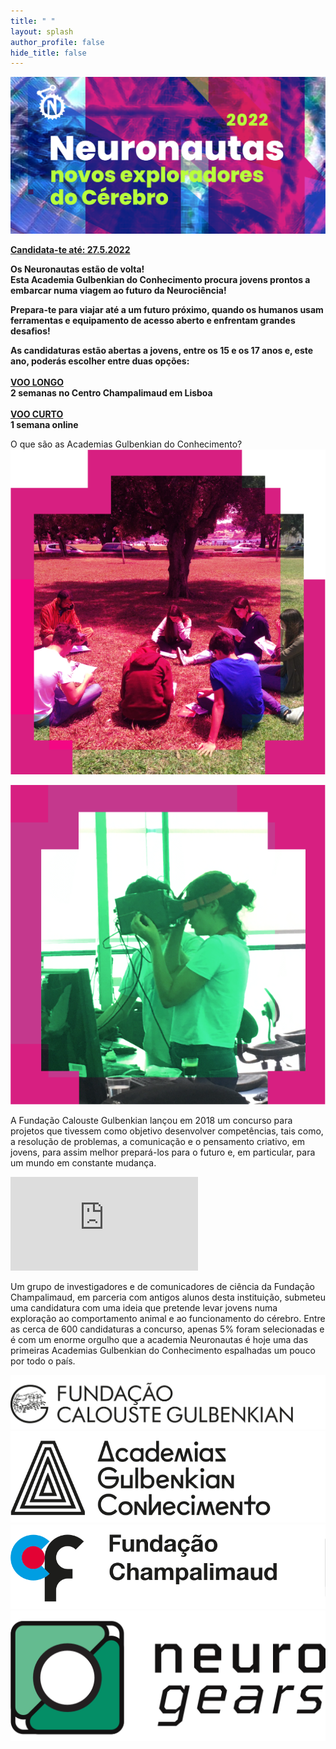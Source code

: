 ```yaml
---
title: " "
layout: splash
author_profile: false
hide_title: false
---
```


<div class="splash-header-Blue">
  <div class="splash-image-large"> 
    <img src="/assets/images/2022NeuronautasSiteBanner.svg" />
    <br/>
  </div>
  <div class="splash-block-pink">
    <strong><b><p class="ex3"><a class="ex1" href="https://forms.gle/6mHJm5H2Kzr56eq98" target="_blank">Candidata-te até: 27.5.2022</a></p></b></strong>
  </div>
  <div class="splash-block-wide">
    <div class="splash-text-main">
      <p class="ex0"><strong>Os <span class="blue-font"><strong>Neuronautas</strong></span> estão de volta! <br/>Esta Academia Gulbenkian do Conhecimento procura jovens prontos a embarcar numa viagem ao futuro da Neurociência!</strong></p> 
      <p class="ex1"><strong>Prepara-te para viajar até a um futuro próximo, quando os humanos usam ferramentas e equipamento de acesso aberto e enfrentam grandes desafios!</strong></p>
      <p class="ex2"><strong>As candidaturas estão abertas a jovens, entre os 15 e os 17 anos e, este ano, poderás escolher entre duas opções: <br/><br/><a href="/assets/files/Neuronautas2022_ScheduleVooLongo.pdf" target="_blank">VOO LONGO</a> <br/>2 semanas no Centro Champalimaud em Lisboa <br/><br/><a href="/assets/files/Neuronautas2022_ScheduleVooCurto.pdf" target="_blank">VOO CURTO</a><br/>1 semana online</strong></p>
    </div>
  </div>
</div>
<div class="splash-header">
  <div class="splash-block-main">
      O que são as Academias Gulbenkian do Conhecimento?
  </div>
</div>
<div class="splash-header-Pink">
    <div class="splash-imageTop">  
    <img src="/assets/images/photoRed.png" />
    <p></p>
    <img src="/assets/images/photoGreen.png" />
  </div>
  <div class="splash-block"> 
    <p>A Fundação Calouste Gulbenkian lançou em 2018 um concurso para projetos que tivessem como objetivo desenvolver competências, tais como, a resolução de problemas, a comunicação e o pensamento criativo, em jovens, para assim melhor prepará-los para o futuro e, em particular, para um mundo em constante mudança.</p>
    <iframe src="https://www.youtube.com/embed/FRCwWx-dlZE"  frameborder="0"> </iframe>
    <p></p><p>Um grupo de investigadores e de comunicadores de ciência da Fundação Champalimaud, em parceria com antigos alunos desta instituição, submeteu uma candidatura com uma ideia que pretende levar jovens numa exploração ao comportamento animal e ao funcionamento do cérebro. Entre as cerca de 600 candidaturas a concurso, apenas 5% foram selecionadas e é com um enorme orgulho que a academia Neuronautas é hoje uma das primeiras Academias Gulbenkian do Conhecimento espalhadas um pouco por todo o país.</p>
    <!-- <div class="splash-header-Pink">
      <div class="splash-block">
        <p class="small">Informações sobre este programa</p><p class="small"><a  class = "ex1" href="https://gulbenkian.pt/academias/">Academias Gulbenkian</a></p>
      </div>
      <div class="splash-block">
        <p class="small">Espreitar os Neuronautas </p><p class="small"><a  class = "ex1" href="https://gulbenkian.pt/academias/videos/fundacao-champalimaud/">Academia Neuronautas</a></p>
      </div>
    </div> -->
  </div>
</div>
<div class="splash-header" > 
  <div class="splash-image-Calouste">  
      <!-- <img src="/assets/images/Logos.svg" /> -->
      <a href="https://gulbenkian.pt/"><img src="/assets/images/FundCaloustrGulbenkian.svg"/></a>
  </div>
  <div class="splash-image-Academia">
      <a href="https://gulbenkian.pt/academias/"><img src="/assets/images/AcademiasGulbenkianConhecimento.svg" /></a>
  </div>
  <div class="splash-image-Champalimaud">
      <a href="https://www.fchampalimaud.org/"><img src="/assets/images/FundacaoChampalimaud.svg" /></a>
  </div>
  <div class="splash-image-Neurogears">
      <a href="https://neurogears.org/"><img src="/assets/images/NeuroGears.svg" /></a>
  </div>
</div>

